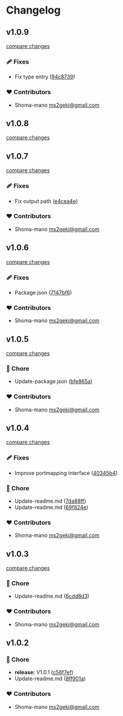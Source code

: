 # Changelog


## v1.0.9

[compare changes](https://github.com/shoma-mano/task-definition-ts/compare/v1.0.8...v1.0.9)

### 🩹 Fixes

- Fix type entry ([94c8739](https://github.com/shoma-mano/task-definition-ts/commit/94c8739))

### ❤️ Contributors

- Shoma-mano <ms2geki@gmail.com>

## v1.0.8

[compare changes](https://github.com/shoma-mano/task-definition-ts/compare/v1.0.7...v1.0.8)

## v1.0.7

[compare changes](https://github.com/shoma-mano/task-definition-ts/compare/v1.0.6...v1.0.7)

### 🩹 Fixes

- Fix output path ([e4cea4e](https://github.com/shoma-mano/task-definition-ts/commit/e4cea4e))

### ❤️ Contributors

- Shoma-mano <ms2geki@gmail.com>

## v1.0.6

[compare changes](https://github.com/shoma-mano/task-definition-ts/compare/v1.0.5...v1.0.6)

### 🩹 Fixes

- Package.json ([7147bf6](https://github.com/shoma-mano/task-definition-ts/commit/7147bf6))

### ❤️ Contributors

- Shoma-mano <ms2geki@gmail.com>

## v1.0.5

[compare changes](https://github.com/shoma-mano/task-definition-ts/compare/v1.0.4...v1.0.5)

### 🏡 Chore

- Update-package.json ([bfe865a](https://github.com/shoma-mano/task-definition-ts/commit/bfe865a))

### ❤️ Contributors

- Shoma-mano <ms2geki@gmail.com>

## v1.0.4

[compare changes](https://github.com/shoma-mano/task-definition-ts/compare/v1.0.3...v1.0.4)

### 🩹 Fixes

- Improve portmapping interface ([40345b4](https://github.com/shoma-mano/task-definition-ts/commit/40345b4))

### 🏡 Chore

- Update-readme.md ([7da88ff](https://github.com/shoma-mano/task-definition-ts/commit/7da88ff))
- Update-readme.md ([69f824e](https://github.com/shoma-mano/task-definition-ts/commit/69f824e))

### ❤️ Contributors

- Shoma-mano <ms2geki@gmail.com>

## v1.0.3

[compare changes](https://github.com/shoma-mano/task-definition-ts/compare/v1.0.2...v1.0.3)

### 🏡 Chore

- Update-readme.md ([6cdd8d3](https://github.com/shoma-mano/task-definition-ts/commit/6cdd8d3))

### ❤️ Contributors

- Shoma-mano <ms2geki@gmail.com>

## v1.0.2


### 🏡 Chore

- **release:** V1.0.1 ([c56f7ef](https://github.com/shoma-mano/task-definition-ts/commit/c56f7ef))
- Update-readme.md ([8ff901a](https://github.com/shoma-mano/task-definition-ts/commit/8ff901a))

### ❤️ Contributors

- Shoma-mano <ms2geki@gmail.com>

